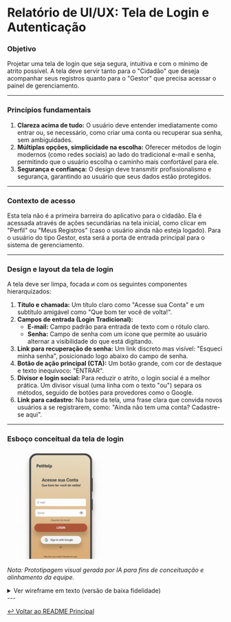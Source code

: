# Relatório de UI/UX: Tela de Login e Autenticação

### **Objetivo**

Projetar uma tela de login que seja segura, intuitiva e com o mínimo de atrito possível. A tela deve servir tanto para o "Cidadão" que deseja acompanhar seus registros quanto para o "Gestor" que precisa acessar o painel de gerenciamento.

---

### **Princípios fundamentais**

1.  **Clareza acima de tudo:** O usuário deve entender imediatamente como entrar ou, se necessário, como criar uma conta ou recuperar sua senha, sem ambiguidades.
2.  **Múltiplas opções, simplicidade na escolha:** Oferecer métodos de login modernos (como redes sociais) ao lado do tradicional e-mail e senha, permitindo que o usuário escolha o caminho mais confortável para ele.
3.  **Segurança e confiança:** O design deve transmitir profissionalismo e segurança, garantindo ao usuário que seus dados estão protegidos.

---

### **Contexto de acesso**

Esta tela não é a primeira barreira do aplicativo para o cidadão. Ela é acessada através de ações secundárias na tela inicial, como clicar em "Perfil" ou "Meus Registros" (caso o usuário ainda não esteja logado). Para o usuário do tipo Gestor, esta será a porta de entrada principal para o sistema de gerenciamento.

---

### **Design e layout da tela de login**

A tela deve ser limpa, focada и com os seguintes componentes hierarquizados:

1.  **Título e chamada:** Um título claro como "Acesse sua Conta" e um subtítulo amigável como "Que bom ter você de volta!".
2.  **Campos de entrada (Login Tradicional):**
    -   **E-mail:** Campo padrão para entrada de texto com o rótulo claro.
    -   **Senha:** Campo de senha com um ícone que permite ao usuário alternar a visibilidade do que está digitando.
3.  **Link para recuperação de senha:** Um link discreto mas visível: "Esqueci minha senha", posicionado logo abaixo do campo de senha.
4.  **Botão de ação principal (CTA):** Um botão grande, com cor de destaque e texto inequívoco: "ENTRAR".
5.  **Divisor e login social:** Para reduzir o atrito, o login social é a melhor prática. Um divisor visual (uma linha com o texto "ou") separa os métodos, seguido de botões para provedores como o Google.
6.  **Link para cadastro:** Na base da tela, uma frase clara que convida novos usuários a se registrarem, como: "Ainda não tem uma conta? Cadastre-se aqui".

---

### **Esboço conceitual da tela de login**

<img src="../../assets/prototypes/UI_UX_tela_login.png" alt="Protótipo da tela de Login" width="50%" height="auto">

*Nota: Prototipagem visual gerada por IA para fins de conceituação e alinhamento da equipe.*

<details>
<summary>Ver wireframe em texto (versão de baixa fidelidade)</summary>

```
+-------------------------------------------+
|                                           |
|                [ Logo App ]               |
|                                           |
|             Acesse sua Conta              |
|      Que bom ter você de volta!           |
|                                           |
+-------------------------------------------+
|                                           |
|  E-mail                                   |
|  +-------------------------------------+  |
|  | seuemail@exemplo.com                |  |
|  +-------------------------------------+  |
|                                           |
|  Senha                                    |
|  +-------------------------------------+  |
|  | *********** [👁️]                    |  |
|  +-------------------------------------+  |
|                       Esqueci minha senha |
|                                           |
|          +-----------------------+        |
|          |        ENTRAR         |        |
|          +-----------------------+        |
|                                           |
|     ─────────────── ou ───────────────    |
|                                           |
|        +-------------------------+        |
|        | [G] Entrar com o Google |        |
|        +-------------------------+        |
|                                           |
+-------------------------------------------+
|    Não tem uma conta? Cadastre-se aqui    |
+-------------------------------------------+
```
</details>
---

[↩️ Voltar ao README Principal](../../README.md)
